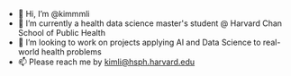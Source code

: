 - 👋 Hi, I’m @kimmmli
- 🌱 I’m currently a health data science master's student @ Harvard Chan School of Public Health
- 💞️ I’m looking to work on projects applying AI and Data Science to real-world health problems
- 📫 Please reach me by kimli@hsph.harvard.edu
